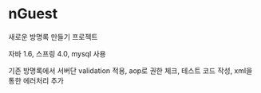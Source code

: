 nGuest
======

새로운 방명록 만들기 프로젝트


자바 1.6, 스프링 4.0, mysql 사용


기존 방명록에서
서버단 validation 적용, aop로 권한 체크, 테스트 코드 작성, xml을 통한 에러처리 추가
